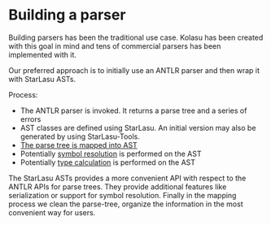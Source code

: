 # Building a parser

Building parsers has been the traditional use case. Kolasu has been created with this goal in mind and tens of commercial parsers has been 
implemented with it.

Our preferred approach is to initially use an ANTLR parser and then wrap it with StarLasu ASTs.

Process:

- The ANTLR parser is invoked. It returns a parse tree and a series of errors
- AST classes are defined using StarLasu. An initial version may also be generated by using StarLasu-Tools.
- [The parse tree is mapped into AST](https://github.com/Strumenta/StarLasu/blob/main/documentation/parsetree_to_ast.md)
- Potentially [symbol resolution](https://github.com/Strumenta/StarLasu/blob/main/documentation/symbol_resolution.md) is performed on the AST
- Potentially [type calculation](https://github.com/Strumenta/StarLasu/blob/main/documentation/typesystem.md) is performed on the AST

The StarLasu ASTs provides a more convenient API with respect to the ANTLR APIs for parse trees. They provide additional features like serialization 
or support for symbol resolution. Finally in the mapping process we clean the parse-tree, organize the information in the most convenient way for users.
